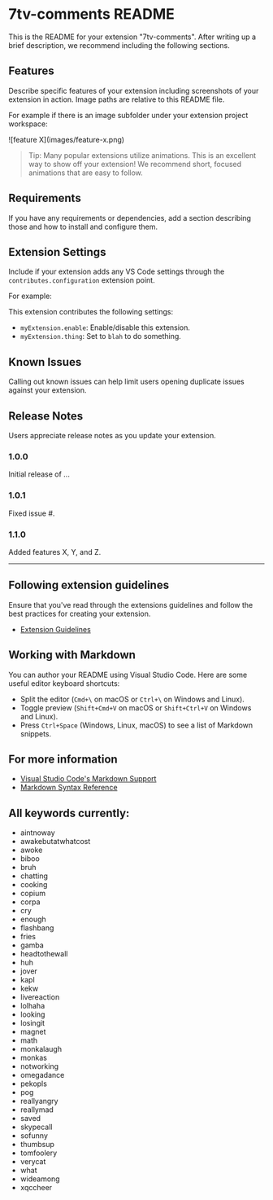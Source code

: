 # 7tv-comments README

This is the README for your extension "7tv-comments". After writing up a brief description, we recommend including the following sections.

## Features

Describe specific features of your extension including screenshots of your extension in action. Image paths are relative to this README file.

For example if there is an image subfolder under your extension project workspace:

\!\[feature X\]\(images/feature-x.png\)

> Tip: Many popular extensions utilize animations. This is an excellent way to show off your extension! We recommend short, focused animations that are easy to follow.

## Requirements

If you have any requirements or dependencies, add a section describing those and how to install and configure them.

## Extension Settings

Include if your extension adds any VS Code settings through the `contributes.configuration` extension point.

For example:

This extension contributes the following settings:

* `myExtension.enable`: Enable/disable this extension.
* `myExtension.thing`: Set to `blah` to do something.

## Known Issues

Calling out known issues can help limit users opening duplicate issues against your extension.

## Release Notes

Users appreciate release notes as you update your extension.

### 1.0.0

Initial release of ...

### 1.0.1

Fixed issue #.

### 1.1.0

Added features X, Y, and Z.

---

## Following extension guidelines

Ensure that you've read through the extensions guidelines and follow the best practices for creating your extension.

* [Extension Guidelines](https://code.visualstudio.com/api/references/extension-guidelines)

## Working with Markdown

You can author your README using Visual Studio Code. Here are some useful editor keyboard shortcuts:

* Split the editor (`Cmd+\` on macOS or `Ctrl+\` on Windows and Linux).
* Toggle preview (`Shift+Cmd+V` on macOS or `Shift+Ctrl+V` on Windows and Linux).
* Press `Ctrl+Space` (Windows, Linux, macOS) to see a list of Markdown snippets.

## For more information

* [Visual Studio Code's Markdown Support](http://code.visualstudio.com/docs/languages/markdown)
* [Markdown Syntax Reference](https://help.github.com/articles/markdown-basics/)

## All keywords currently:
- aintnoway
- awakebutatwhatcost
- awoke
- biboo
- bruh
- chatting
- cooking
- copium
- corpa
- cry
- enough
- flashbang
- fries
- gamba
- headtothewall
- huh
- jover
- kapl
- kekw
- livereaction
- lolhaha
- looking
- losingit
- magnet
- math
- monkalaugh
- monkas
- notworking
- omegadance
- pekopls
- pog
- reallyangry
- reallymad
- saved
- skypecall
- sofunny
- thumbsup
- tomfoolery
- verycat
- what
- wideamong
- xqccheer
